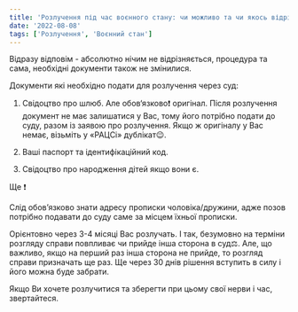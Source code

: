 ```yaml
---
title: 'Розлучення під час воєнного стану: чи можливо та чи якось відрізняється від мирного часу'
date: '2022-08-08'
tags: ['Розлучення', 'Воєнний стан']
---
```


Відразу відповім - абсолютно нічим не відрізняється, процедура та сама, необхідні документи також не змінилися.

Документи які необхідно подати для розлучення через суд:

1. Свідоцтво про шлюб. Але обов‘язково❗️ оригінал. Після розлучення документ не має залишатися у Вас, тому його потрібно подати до суду, разом  із заявою про розлучення. Якщо ж оригіналу у Вас немає, візьміть у «РАЦСі» дублікат😉.

1. Ваші паспорт та ідентифікаційний код.

2. Свідоцтво про народження дітей якщо вони є.

Ще ❗️

Слід обов’язково знати адресу прописки чоловіка/дружини, адже позов потрібно подавати до суду саме за місцем їхньої прописки.

Орієнтовно через 3-4 місяці Вас розлучать. І так, безумовно на терміни розгляду справи повпливає чи прийде інша сторона в суд⚖️. Але, що важливо, якщо на перший раз інша сторона не прийде, то розгляд справи призначать ще раз. Ще через 30 днів рішення вступить в силу і його можна буде забрати.

Якщо Ви хочете розлучитися та зберегти при цьому свої нерви і час, звертайтеся.